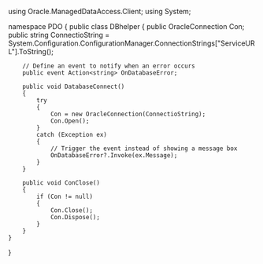 using Oracle.ManagedDataAccess.Client;
using System;

namespace PDO
{
    public class DBhelper
    {
        public OracleConnection Con;
        public string ConnectioString = System.Configuration.ConfigurationManager.ConnectionStrings["ServiceURL"].ToString();

        // Define an event to notify when an error occurs
        public event Action<string> OnDatabaseError;

        public void DatabaseConnect()
        {
            try
            {
                Con = new OracleConnection(ConnectioString);
                Con.Open();
            }
            catch (Exception ex)
            {
                // Trigger the event instead of showing a message box
                OnDatabaseError?.Invoke(ex.Message);
            }
        }

        public void ConClose()
        {
            if (Con != null)
            {
                Con.Close();
                Con.Dispose();
            }
        }
    }
}